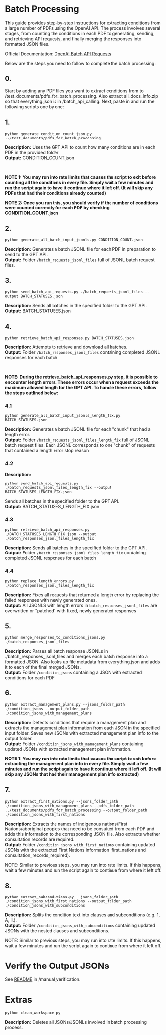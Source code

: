 # Batch Processing
This guide provides step-by-step instructions for extracting conditions from a large number of PDFs using the OpenAI API. The process involves several stages, from counting the conditions in each PDF to generating, sending, and retrieving API requests, and finally merging the responses into formatted JSON files. 

Official Documentation: [OpenAI Batch API Requests](https://platform.openai.com/docs/guides/batch/getting-started)

Below are the steps you need to follow to complete the batch processing:

## 0.
Start by adding any PDF files you want to extract conditions from to /test_documents/pdfs_for_batch_processing. Also extract all_docs_info.zip so that everything.json is in /batch_api_calling. Next, paste in and run the following scripts one by one:

## 1.
```
python generate_condition_count_json.py ../test_documents/pdfs_for_batch_processing
```
**Description:**
Uses the GPT API to count how many conditions are in each PDF in the provided folder<br>
**Output:**
CONDITION_COUNT.json

<br>

**NOTE 1: You may run into rate limits that causes the script to exit before counting all the conditions in every file. Simply wait a few minutes and run the script again to have it continue where it left off. (It will skip any PDFs that had their conditions already counted)**

**NOTE 2: Once you run this, you should verify if the number of conditions were counted correctly for each PDF by checking CONDITION_COUNT.json**

## 2.
```
python generate_all_batch_input_jsonls.py CONDITION_COUNT.json
```
**Description:**
Generates a batch JSONL file for each PDF in preparation to send to the GPT API.<br>
**Output:**
Folder `/batch_requests_jsonl_files` full of JSONL batch request files.

## 3.
```
python send_batch_api_requests.py ./batch_requests_jsonl_files --output BATCH_STATUSES.json
```
**Description:**
Sends all batches in the specified folder to the GPT API.<br>
**Output:**
BATCH_STATUSES.json

## 4.
```
python retrieve_batch_api_responses.py BATCH_STATUSES.json
```
**Description:**
Attempts to retrieve and download all batches.<br>
**Output:**
Folder `/batch_responses_jsonl_files` containing completed JSONL responses for each batch

<br>

**NOTE: During the retrieve_batch_api_responses.py step, it is possible to encounter length errors. These errors occur when a request exceeds the maximum allowed length for the GPT API. To handle these errors, follow the steps outlined below:**

### 4.1
```
python generate_all_batch_input_jsonls_length_fix.py BATCH_STATUSES.json
```
**Description:**
Generates a batch JSONL file for each "chunk" that had a length error.<br>
**Output:**
Folder `/batch_requests_jsonl_files_length_fix` full of JSONL batch request files. Each JSONL corresponds to one "chunk" of requests that contained a length error stop reason

### 4.2
**Description:**
```
python send_batch_api_requests.py ./batch_requests_jsonl_files_length_fix --output BATCH_STATUSES_LENGTH_FIX.json
```
Sends all batches in the specified folder to the GPT API.<br>
**Output:**
BATCH_STATUSES_LENGTH_FIX.json

### 4.3
```
python retrieve_batch_api_responses.py ./BATCH_STATUSES_LENGTH_FIX.json --output ./batch_responses_jsonl_files_length_fix
```
**Description:**
Sends all batches in the specified folder to the GPT API.<br>
**Output:**
Folder `/batch_responses_jsonl_files_length_fix` containing completed JSONL responses for each batch

### 4.4
```
python replace_length_errors.py ./batch_responses_jsonl_files_length_fix
```
**Description:**
Fixes all requests that returned a length error by replacing the failed responses with newly generated ones.<br>
**Output:**
All JSONLS with length errors in `batch_responses_jsonl_files` are overwritten or "patched" with fixed, newly generated responses

## 5.
```
python merge_responses_to_conditions_jsons.py ./batch_responses_jsonl_files
```
**Description:**
Parses all batch response JSONLs in ./batch_responses_jsonl_files and merges each batch response into a formatted JSON. Also looks up file metadata from everything.json and adds it to each of the final merged JSONs.<br>
**Output:**
Folder `/condition_jsons` containing a JSON with extracted conditions for each PDF

## 6.
```
python extract_management_plans.py --jsons_folder_path ./condition_jsons --output_folder_path ./condition_jsons_with_management_plans
```
**Description:**
Detects conditions that require a management plan and extracts the management plan information from each JSON in the specified input folder. Saves new JSONs with extracted management plan info to the output folder.<br>
**Output:**
Folder `/condition_jsons_with_management_plans` containing updated JSONs with extracted management plan information.

**NOTE 1: You may run into rate limits that causes the script to exit before extracting the management plan info in every file. Simply wait a few minutes and run the script again to have it continue where it left off. (It will skip any JSONs that had their management plan info extracted)**

## 7.
```
python extract_first_nations.py --jsons_folder_path ./condition_jsons_with_management_plans --pdfs_folder_path ../test_documents/pdfs_for_batch_processing --output_folder_path ./condition_jsons_with_first_nations
```
**Description:**
Extracts the names of indigenous nations/First Nations/aboriginal peoples that need to be consulted from each PDF and adds this information to the corresponding JSON file. Also extracts whether consultation records are required.<br>
**Output:**
Folder `/condition_jsons_with_first_nations` containing updated JSONs with the extracted First Nations information (first_nations and consultation_records_required).

NOTE: Similar to previous steps, you may run into rate limits. If this happens, wait a few minutes and run the script again to continue from where it left off.

## 8.
```
python extract_subconditions.py --jsons_folder_path ./condition_jsons_with_first_nations --output_folder_path ./condition_jsons_with_subconditions
```
**Description:**
Splits the condition text into clauses and subconditions (e.g. 1, A, ii.).<br>
**Output:**
Folder `/condition_jsons_with_subconditions` containing updated JSONs with the nested clauses and subconditions.

NOTE: Similar to previous steps, you may run into rate limits. If this happens, wait a few minutes and run the script again to continue from where it left off.

# Verify the Output JSONs
See [README](./manual_verification) in /manual_verification.

# Extras
```
python clean_workspace.py
```
**Description:**
Deletes all JSONs/JSONLs involved in batch processing process.

